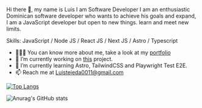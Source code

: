 Hi there 👋, my name is Luis
I am Software Developer
I am an enthusiastic Dominican software developer who wants to achieve his goals and expand, I am a JavaScript developer but open to new things. learn and meet new limits.

Skills: JavaScript / Node JS / React JS / Next JS / Astro / Typescript
- 👨🏻‍💻 You can know more about me, take a look at my [portfolio](https://luisrincon.netlify.app/)
- 🔭 I’m currently working on [this](https://github.com/SDLuis/ourspace-website) project.
- 🌱 I’m currently learning Astro, TailwindCSS and Playwright Test E2E.
- 📫 Reach me at Luistejeda0011@gmail.com

[![Top Langs](https://github-readme-stats.vercel.app/api/top-langs/?username=SDLuis&langs_count=8)](https://github.com/anuraghazra/github-readme-stats)

 ![Anurag's GitHub stats](https://github-readme-stats.vercel.app/api?username=SDLuis&show_icons=true&theme=dark)


<!---
SDLuis/SDLuis is a ✨ special ✨ repository because its `README.md` (this file) appears on your GitHub profile.
You can click the Preview link to take a look at your changes.
--->
